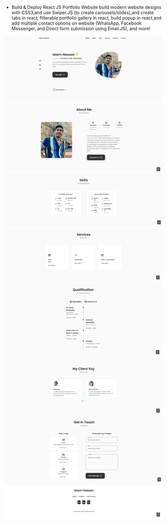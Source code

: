 - Build & Deploy React JS Portfolio Website
build modern website designs with CSS3,and use Swiper.JS (to create carousels/slides),and create tabs in react,  filterable portfolio gallery in react, build popup in react,and add multiple contact options on website (WhatsApp, Facebook Messenger, and Direct form submission using Email.JS), and more!

![screenshot](https://github.com/islamhassan1/React-Portfolio-Website/blob/main/Screenshot-1.png)
![screenshot](https://github.com/islamhassan1/React-Portfolio-Website/blob/main/Screenshot-2png.png)
![screenshot](https://github.com/islamhassan1/React-Portfolio-Website/blob/main/Screenshot-3png.png)
![screenshot](https://github.com/islamhassan1/React-Portfolio-Website/blob/main/Screenshot-4png.png)
![screenshot](https://github.com/islamhassan1/React-Portfolio-Website/blob/main/Screenshot-5.png)
![screenshot](https://github.com/islamhassan1/React-Portfolio-Website/blob/main/Screenshot-6.png)
![screenshot](https://github.com/islamhassan1/React-Portfolio-Website/blob/main/Screenshot-7.png)
![screenshot](https://github.com/islamhassan1/React-Portfolio-Website/blob/main/Screenshot-8png.png)
